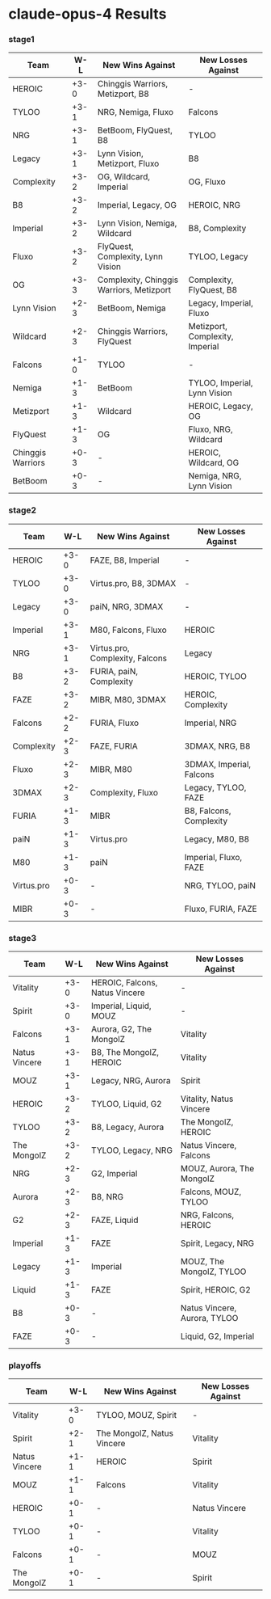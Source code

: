 # claude-opus-4 Results

### stage1

| Team | W-L | New Wins Against | New Losses Against |
|------|-----|-----------------|------------------|
| HEROIC | +3-0 | Chinggis Warriors, Metizport, B8 | - |
| TYLOO | +3-1 | NRG, Nemiga, Fluxo | Falcons |
| NRG | +3-1 | BetBoom, FlyQuest, B8 | TYLOO |
| Legacy | +3-1 | Lynn Vision, Metizport, Fluxo | B8 |
| Complexity | +3-2 | OG, Wildcard, Imperial | OG, Fluxo |
| B8 | +3-2 | Imperial, Legacy, OG | HEROIC, NRG |
| Imperial | +3-2 | Lynn Vision, Nemiga, Wildcard | B8, Complexity |
| Fluxo | +3-2 | FlyQuest, Complexity, Lynn Vision | TYLOO, Legacy |
| OG | +3-3 | Complexity, Chinggis Warriors, Metizport | Complexity, FlyQuest, B8 |
| Lynn Vision | +2-3 | BetBoom, Nemiga | Legacy, Imperial, Fluxo |
| Wildcard | +2-3 | Chinggis Warriors, FlyQuest | Metizport, Complexity, Imperial |
| Falcons | +1-0 | TYLOO | - |
| Nemiga | +1-3 | BetBoom | TYLOO, Imperial, Lynn Vision |
| Metizport | +1-3 | Wildcard | HEROIC, Legacy, OG |
| FlyQuest | +1-3 | OG | Fluxo, NRG, Wildcard |
| Chinggis Warriors | +0-3 | - | HEROIC, Wildcard, OG |
| BetBoom | +0-3 | - | Nemiga, NRG, Lynn Vision |

### stage2

| Team | W-L | New Wins Against | New Losses Against |
|------|-----|-----------------|------------------|
| HEROIC | +3-0 | FAZE, B8, Imperial | - |
| TYLOO | +3-0 | Virtus.pro, B8, 3DMAX | - |
| Legacy | +3-0 | paiN, NRG, 3DMAX | - |
| Imperial | +3-1 | M80, Falcons, Fluxo | HEROIC |
| NRG | +3-1 | Virtus.pro, Complexity, Falcons | Legacy |
| B8 | +3-2 | FURIA, paiN, Complexity | HEROIC, TYLOO |
| FAZE | +3-2 | MIBR, M80, 3DMAX | HEROIC, Complexity |
| Falcons | +2-2 | FURIA, Fluxo | Imperial, NRG |
| Complexity | +2-3 | FAZE, FURIA | 3DMAX, NRG, B8 |
| Fluxo | +2-3 | MIBR, M80 | 3DMAX, Imperial, Falcons |
| 3DMAX | +2-3 | Complexity, Fluxo | Legacy, TYLOO, FAZE |
| FURIA | +1-3 | MIBR | B8, Falcons, Complexity |
| paiN | +1-3 | Virtus.pro | Legacy, M80, B8 |
| M80 | +1-3 | paiN | Imperial, Fluxo, FAZE |
| Virtus.pro | +0-3 | - | NRG, TYLOO, paiN |
| MIBR | +0-3 | - | Fluxo, FURIA, FAZE |

### stage3

| Team | W-L | New Wins Against | New Losses Against |
|------|-----|-----------------|------------------|
| Vitality | +3-0 | HEROIC, Falcons, Natus Vincere | - |
| Spirit | +3-0 | Imperial, Liquid, MOUZ | - |
| Falcons | +3-1 | Aurora, G2, The MongolZ | Vitality |
| Natus Vincere | +3-1 | B8, The MongolZ, HEROIC | Vitality |
| MOUZ | +3-1 | Legacy, NRG, Aurora | Spirit |
| HEROIC | +3-2 | TYLOO, Liquid, G2 | Vitality, Natus Vincere |
| TYLOO | +3-2 | B8, Legacy, Aurora | The MongolZ, HEROIC |
| The MongolZ | +3-2 | TYLOO, Legacy, NRG | Natus Vincere, Falcons |
| NRG | +2-3 | G2, Imperial | MOUZ, Aurora, The MongolZ |
| Aurora | +2-3 | B8, NRG | Falcons, MOUZ, TYLOO |
| G2 | +2-3 | FAZE, Liquid | NRG, Falcons, HEROIC |
| Imperial | +1-3 | FAZE | Spirit, Legacy, NRG |
| Legacy | +1-3 | Imperial | MOUZ, The MongolZ, TYLOO |
| Liquid | +1-3 | FAZE | Spirit, HEROIC, G2 |
| B8 | +0-3 | - | Natus Vincere, Aurora, TYLOO |
| FAZE | +0-3 | - | Liquid, G2, Imperial |

### playoffs

| Team | W-L | New Wins Against | New Losses Against |
|------|-----|-----------------|------------------|
| Vitality | +3-0 | TYLOO, MOUZ, Spirit | - |
| Spirit | +2-1 | The MongolZ, Natus Vincere | Vitality |
| Natus Vincere | +1-1 | HEROIC | Spirit |
| MOUZ | +1-1 | Falcons | Vitality |
| HEROIC | +0-1 | - | Natus Vincere |
| TYLOO | +0-1 | - | Vitality |
| Falcons | +0-1 | - | MOUZ |
| The MongolZ | +0-1 | - | Spirit |


